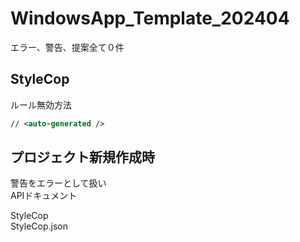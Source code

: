 # WindowsApp_Template_202404

エラー、警告、提案全て０件

## StyleCop


ルール無効方法

```xml
// <auto-generated />
```

## プロジェクト新規作成時

警告をエラーとして扱い  
APIドキュメント

StyleCop  
StyleCop.json 